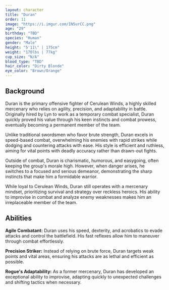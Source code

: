 ```yaml
---
layout: character
title: "Duran"
order: 11
image: "https://i.imgur.com/IN5urCC.png"
age: "29"
birthday: "TBD"
species: "Human"
gender: "Male"
height: "5'11\" | 175cm"
weight: "170lbs | 77kg"
cup_size: "N/A"
blood_type: "TBD"
hair_color: "Dirty Blonde"
eye_color: "Brown/Orange"
---
```


## Background

Duran is the primary offensive fighter of Cerulean Winds, a highly skilled mercenary who relies on agility, precision, and adaptability in battle. Originally hired by Lyn to work as a temporary combat specialist, Duran quickly proved his value through his keen instincts and combat prowess, eventually becoming a permanent member of the team.

Unlike traditional swordsmen who favor brute strength, Duran excels in speed-based combat, overwhelming his enemies with rapid strikes while dodging and countering attacks with ease. His style is efficient and ruthless, aiming for vital points with deadly accuracy rather than drawn-out fights.

Outside of combat, Duran is charismatic, humorous, and easygoing, often keeping the group's morale high. However, when danger arises, he switches to a focused and serious demeanor, demonstrating the sharp instincts that make him a formidable warrior. 

While loyal to Cerulean Winds, Duran still operates with a mercenary mindset, prioritizing survival and strategy over reckless heroics. His ability to improvise in combat and analyze enemy weaknesses makes him an irreplaceable member of the team.

## Abilities

**Agile Combatant:** Duran uses his speed, dexterity, and acrobatics to evade attacks and control the battlefield. His fast reflexes allow him to maneuver through combat effortlessly.

**Precision Striker:** Instead of relying on brute force, Duran targets weak points and vital areas, ensuring his attacks are as lethal and efficient as possible.

**Rogue's Adaptability:** As a former mercenary, Duran has developed an exceptional ability to improvise, adapting quickly to unexpected challenges and shifting tactics when necessary.

